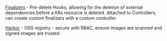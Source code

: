[Finalizers](https://kubernetes.io/docs/tasks/extend-kubernetes/custom-resources/custom-resource-definitions/#finalizers) - Pre-delete Hooks, allowing for the deletion of external dependencies before a K8s resource is deleted. Attached to Controllers, can create custom finalizers with a custom controller. 

[Harbor](https://goharbor.io/) - OSS registry - secure with RBAC, ensure images are scanned and signed images are trusted
